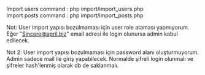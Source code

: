 Import users command : php import/import_users.php<br>
Import posts command : php import/import_posts.php

Not: User import yapısı bozulmaması için user role ataması yapmıyorum. Eğer "Sincere@april.biz" email adresi ile login olunursa admin kabul edilecek.

Not 2: User import yapısı bozulmaması için password alanı oluşturmuyorum. Admin sadece mail ile giriş yapabilecek. Normalde şifreli login olunmalı ve şifreler hash'lenmiş olarak db de saklanmalı.